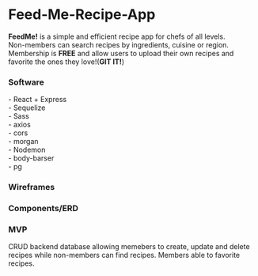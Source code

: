# Feed-Me-Recipe-App

<b>FeedMe!</b> is a simple and efficient recipe app for chefs of all levels. <br />
Non-members can search recipes by ingredients, cuisine or region.<br />
Membership is <b>FREE</b> and allow users to upload their own recipes and favorite the ones they love!(<b>GIT IT!</b>)

<h3>Software</h3>
- React + Express<br />
- Sequelize<br />
- Sass<br />
- axios<br />
- cors<br />
- morgan<br />
- Nodemon<br />
- body-barser<br />
- pg<br />

<h3>Wireframes</h3>

<h3>Components/ERD</h3>

<h3>MVP</h3>
CRUD backend database allowing memebers to create, update and delete recipes while non-members can find recipes.
Members able to favorite recipes.
